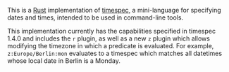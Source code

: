 This is a [Rust](https://www.rust-lang.org/) implementation of [timespec](https://github.com/fenhl/timespec), a mini-language for specifying dates and times, intended to be used in command-line tools.

This implementation currently has the capabilities specified in timespec 1.4.0 and includes the `r` plugin, as well as a new `z` plugin which allows modifying the timezone in which a predicate is evaluated. For example, `z:Europe/Berlin:mon` evaluates to a timespec which matches all datetimes whose local date in Berlin is a Monday.
